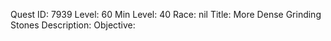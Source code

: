 Quest ID: 7939
Level: 60
Min Level: 40
Race: nil
Title: More Dense Grinding Stones
Description: 
Objective: 
